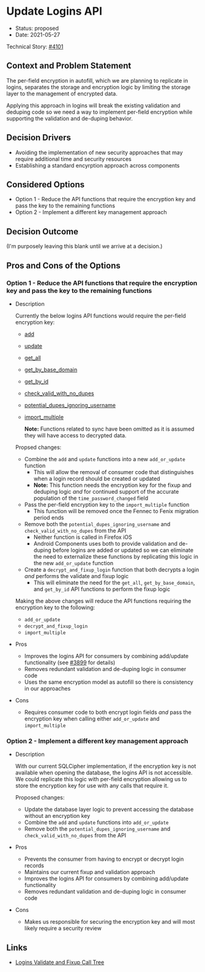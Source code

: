# Update Logins API

* Status: proposed
* Date: 2021-05-27

Technical Story: [#4101](https://github.com/mozilla/application-services/issues/4101)

## Context and Problem Statement

The per-field encryption in autofill, which we are planning to replicate in logins, separates the storage and encryption logic by limiting the storage layer to the management of encrypted data.

Applying this approach in logins will break the existing validation and deduping code so we need a way to implement per-field encryption while supporting the validation and de-duping behavior.


## Decision Drivers

* Avoiding the implementation of new security approaches that may require additional time and security resources
* Establishing a standard encyrption approach across components


## Considered Options

* Option 1 - Reduce the API functions that require the encryption key and pass the key to the remaining functions
* Option 2 - Implement a different key management approach


## Decision Outcome

(I'm purposely leaving this blank until we arrive at a decision.)


## Pros and Cons of the Options

### Option 1 - Reduce the API functions that require the encryption key and pass the key to the remaining functions

* Description

  Currently the below logins API functions would require the per-field encryption key:
    - [add](https://github.com/mozilla/application-services/blob/1248a352cb2701b92395f2783bee8a88d18de455/components/logins/src/db.rs#L362)
    - [update](https://github.com/mozilla/application-services/blob/1248a352cb2701b92395f2783bee8a88d18de455/components/logins/src/db.rs#L611)
    - [get_all](https://github.com/mozilla/application-services/blob/1248a352cb2701b92395f2783bee8a88d18de455/components/logins/src/db.rs#L273)
    - [get_by_base_domain](https://github.com/mozilla/application-services/blob/1248a352cb2701b92395f2783bee8a88d18de455/components/logins/src/db.rs#L279)
    - [get_by_id](https://github.com/mozilla/application-services/blob/1248a352cb2701b92395f2783bee8a88d18de455/components/logins/src/db.rs#L330)
    - [check_valid_with_no_dupes](https://github.com/mozilla/application-services/blob/1248a352cb2701b92395f2783bee8a88d18de455/components/logins/src/db.rs#L663)
    - [potential_dupes_ignoring_username](https://github.com/mozilla/application-services/blob/1248a352cb2701b92395f2783bee8a88d18de455/components/logins/src/db.rs#L721)
    - [import_multiple](https://github.com/mozilla/application-services/blob/1248a352cb2701b92395f2783bee8a88d18de455/components/logins/src/db.rs#L455)

      **Note:** Functions related to sync have been omitted as it is assumed they will have access to decrypted data.

  Propsed changes:
    - Combine the `add` and `update` functions into a new `add_or_update` function
      - This will allow the removal of consumer code that distinguishes when a login record should be created or updated
      - **Note:** This function needs the encryption key for the fixup and deduping logic _and_ for continued support of the accurate population of the `time_password_changed` field
    - Pass the per-field encryption key to the `import_multiple` function
      - This function will be removed once the Fennec to Fenix migration period ends
    - Remove both the `potential_dupes_ignoring_username` and `check_valid_with_no_dupes` from the API
      - Neither function is called in Firefox iOS
      - Android Components uses both to provide validation and de-duping before logins are added or updated so we can eliminate the need to externalize these functions by replicating this logic in the new `add_or_update` function
    - Create a `decrypt_and_fixup_login` function that both decrypts a login _and_ performs the validate and fixup logic
      - This will eliminate the need for the `get_all`, `get_by_base_domain`, and `get_by_id` API functions to perform the fixup logic

    Making the above changes will reduce the API functions requiring the encryption key to the following:
    - `add_or_update`
    - `decrypt_and_fixup_login`
    - `import_multiple`

* Pros
  * Improves the logins API for consumers by combining add/update functionality (see [#3899](https://github.com/mozilla/application-services/issues/3899) for details)
  * Removes redundant validation and de-duping logic in consumer code
  * Uses the same encryption model as autofill so there is consistency in our approaches
* Cons
  * Requires consumer code to both encrypt login fields _and_ pass the encryption key when calling either `add_or_update` and `import_multiple`


### Option 2 - Implement a different key management approach

* Description

  With our current SQLCipher implementation, if the encryption key is not available when opening the database, the logins API is not accessible. We could replicate this logic with per-field encryption allowing us to store the encryption key for use with any calls that require it.

  Proposed changes:
  - Update the database layer logic to prevent accessing the database without an encryption key
  - Combine the `add` and `update` functions into `add_or_update`
  - Remove both the `potential_dupes_ignoring_username` and `check_valid_with_no_dupes` from the API

* Pros
  * Prevents the consumer from having to encrypt or decrypt login records
  * Maintains our current fixup and validation approach
  * Improves the logins API for consumers by combining add/update functionality
  * Removes redundant validation and de-duping logic in consumer code
* Cons
  * Makes us responsible for securing the encryption key and will most likely require a security review

## Links

* [Logins Validate and Fixup Call Tree](https://docs.google.com/drawings/d/1GZExe9lNpNDCoywpmg4RxHHNoqyaQ2CapbUyoM3K-KQ/edit?usp=sharing)
